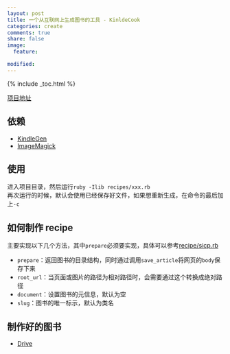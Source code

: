 ```yaml
---
layout: post
title: 一个从互联网上生成图书的工具 - KinldeCook
categories: create
comments: true
share: false
image:
  feature:

modified:
---
```


{% include _toc.html %}

[项目地址](https://github.com/SaulLawliet/kindlecook)

## 依赖
- [KindleGen](https://www.amazon.com/gp/feature.html?docId=1000765211)
- [ImageMagick](https://www.imagemagick.org)

## 使用
进入项目目录，然后运行`ruby -Ilib recipes/xxx.rb`  
再次运行的时候，默认会使用已经保存好文件，如果想重新生成，在命令的最后加上`-c`

## 如何制作 recipe
主要实现以下几个方法，其中`prepare`必须要实现，具体可以参考[recipe/sicp.rb](https://github.com/SaulLawliet/kindlecook/blob/master/recipes/sicp.rb)  
- `prepare`：返回图书的目录结构，同时通过调用`save_article`将网页的`body`保存下来  
- `root_url`：当页面或图片的路径为相对路径时，会需要通过这个转换成绝对路径  
- `document`：设置图书的元信息，默认为空  
- `slug`：图书的唯一标示，默认为类名  

## 制作好的图书
- [Drive](https://drive.google.com/drive/folders/1zrSwnKffuSPfLzn_oWv_HDLqCBJqAs33)
